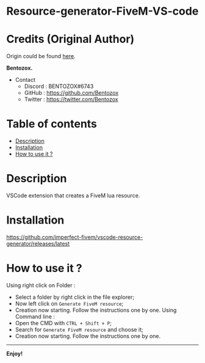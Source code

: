 # Resource-generator-FiveM-VS-code

# Credits (Original Author)

Origin could be found [here](https://github.com/Bentozox/Resource-generator-FiveM-VS-code).

**Bentozox.**

- Contact
  - Discord : BENTOZOX#6743
  - GitHub : https://github.com/Bentozox
  - Twitter : https://twitter.com/Bentozox

# Table of contents

- [Description](#description)
- [Installation](#installation)
- [How to use it ?](#How-to-use-it-?)

# Description

VSCode extension that creates a FiveM lua resource.

# Installation

https://github.com/imperfect-fivem/vscode-resource-generator/releases/latest

# How to use it ?

Using right click on Folder :
  - Select a folder by right click in the file explorer;
  - Now left click on ``Generate FiveM resource``;
  - Creation now starting. Follow the instructions one by one.
Using Command line :
  - Open the CMD with ``CTRL + Shift + P``;
  - Search for ``Generate FiveM resource`` and choose it;
  - Creation now starting. Follow the instructions one by one.

---

**Enjoy!**
